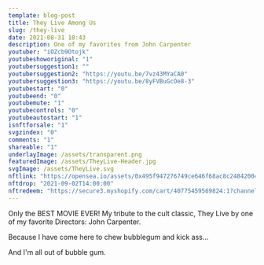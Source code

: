 ```yaml
---
template: blog-post
title: They Live Among Us
slug: /they-live
date: 2021-08-31 10:43
description: One of my favorites from John Carpenter
youtuber: "iOZcb9Otojk"
youtubeshoworiginal: "1"
youtubersuggestion1: ""
youtubersuggestion2: "https://youtu.be/7vz43MYaCA0"
youtubersuggestion3: "https://youtu.be/8yFVBuGcOe8-3"
youtubestart: "0"
youtubeend: "0"
youtubemute: "1"
youtubecontrols: "0"
youtubeautostart: "1"
isnftforsale: "1"
svgzindex: "0"
comments: "1"
shareable: "1"
underlayImage: /assets/transparent.png
featuredImage: /assets/TheyLive-Header.jpg
svgImage: /assets/TheyLive.svg
nftlink: "https://opensea.io/assets/0x495f947276749ce646f68ac8c248420045cb7b5e/14583650834310525071617320783641503123203461641321595508191183186230620717057"
nftdrop: "2021-09-02T14:00:00"
nftredeem: "https://secure3.myshopify.com/cart/40775459569824:1?channel=buy_button"
---
```

Only the BEST MOVIE EVER! My tribute to the cult classic, They Live by one of my favorite Directors: John Carpenter. 

Because I have come here to chew bubblegum and kick ass...

And I'm all out of bubble gum.








 

<!-- XjuLZwlDxh8 -->
